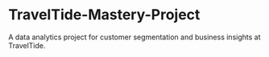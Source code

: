 # TravelTide-Mastery-Project
A data analytics project for customer segmentation and business insights at TravelTide.

